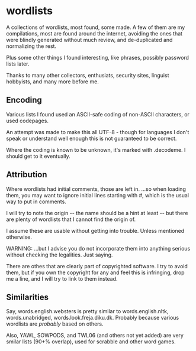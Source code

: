 # wordlists

A collections of wordlists, most found, some made.
A few of them are my compilations, most are found around the internet, 
avoiding the ones that were blindly generated without much review,
and de-duplicated and normalizing the rest.

Plus some other things I found interesting, like phrases, possibly password lists later.

Thanks to many other collectors, enthusiats, security sites, linguist hobbyists, and many more before me.


## Encoding

Various lists I found used an ASCII-safe coding of non-ASCII characters, or used codepages.

An attempt was made to make this all UTF-8 - though for languages I don't speak or understand well enough this is not guaranteed to be correct.

Where the coding is known to be unknown, it's marked with .decodeme.
I should get to it eventually.


## Attribution

Where wordlists had initial comments, those are left in. 
   ...so when loading them, you may want to ignore initial lines starting with #, which is the usual way to put in comments.

I will try to note the origin -- the name should be a hint at least -- but there are plenty of wordlists that I cannot find the origin of.

I assume these are usable without getting into trouble. Unless mentioned otherwise.

WARNING: ...but I advise you do not incorporate them into anything serious without checking the legalities. Just saying.

There are othes that are clearly part of copyrighted software. 
I try to avoid them, but if you own the copyright for any and feel this is infringing, drop me a line, and I will try to link to them instead.



## Similarities

Say, words.english.websters is pretty similar to words.english.nltk, words.unabridged, words.look.freja.diku.dk. 
Probably because various wordlists are _probably_ based on others.

Also, YAWL, SOWPODS, and TWL06 (and others not yet added) are very smilar lists (90+% overlap),
used for scrabble and other word games.



